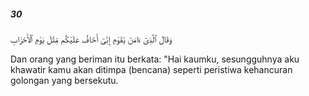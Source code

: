 ##### 30

<span class="ayah">وَقَالَ ٱلَّذِىٓ ءَامَنَ يَٰقَوْمِ إِنِّىٓ أَخَافُ عَلَيْكُم مِّثْلَ يَوْمِ ٱلْأَحْزَابِ</span>

<span class="ayah_translation">Dan orang yang beriman itu berkata: "Hai kaumku, sesungguhnya aku khawatir kamu akan ditimpa (bencana) seperti peristiwa kehancuran golongan yang bersekutu.</span>
